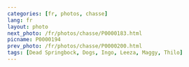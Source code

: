 ```yaml
---
categories: [fr, photos, chasse]
lang: fr
layout: photo
next_photo: /fr/photos/chasse/P0000183.html
picname: P0000194
prev_photo: /fr/photos/chasse/P0000200.html
tags: [Dead Springbock, Dogs, Ingo, Leeza, Maggy, Thilo]
---
```

